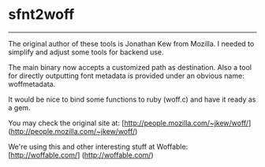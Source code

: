 # sfnt2woff
----
The original author of these tools is Jonathan Kew from Mozilla. I needed to simplify and adjust some tools for backend use.

The main binary now accepts a customized path as destination. Also a tool for directly outputting font metadata is provided under an obvious name: woffmetadata.

It would be nice to bind some functions to ruby (woff.c) and have it ready as a gem.

You may check the original site at: [http://people.mozilla.com/~jkew/woff/] (http://people.mozilla.com/~jkew/woff/)

We're using this and other interesting stuff at Woffable: [http://woffable.com/] (http://woffable.com/)
